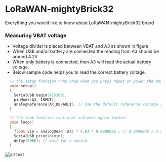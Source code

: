 # LoRaWAN-mightyBrick32
Everything you would like to know about LoRaWAN-mightyBrick32 board


### Measuring VBAT voltage
- Voltage divider is placed between VBAT and A3 as shown in figure 
- When USB and/or battery are connected the reading from A3 should be around 4.2V 
- When only battery is connected, then A3 will read the actual battery voltage.
- Below sample code helps you to read the correct battery voltage.

```c
  // the setup function runs once when you press reset or power the board
  void setup()
  {
    SerialUSB.begin(115200);
    pinMode(A3, INPUT);
    analogReference(AR_DEFAULT); // Use the default reference voltage 3.3V
  }

  // the loop function runs over and over again forever
  void loop()
  {
    float vin = analogRead (A3) * 4.63 * 0.0008056 ; // 0.0008056 = 3.3 / 4096
    SerialUSB.println(vin);
    delay(2000); // wait for a second
  }
```

![alt text](https://github.com/[username]/[reponame]/blob/[branch]/image.jpg?raw=true)
